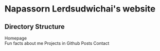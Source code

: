 # Napassorn Lerdsudwichai's website

## Directory Structure
Homepage  
  Fun facts about me 
  Projects in Github 
  Posts
  Contact  

